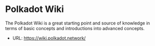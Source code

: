 # Polkadot Wiki

The Polkadot Wiki is a great starting point and source of knowledge in terms of basic concepts and introductions into advanced concepts.

- URL: https://wiki.polkadot.network/
